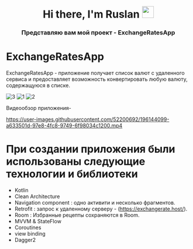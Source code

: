 <h1 align="center">Hi there, I'm <target="_blank">Ruslan</a> 
<img src="https://github.com/blackcater/blackcater/raw/main/images/Hi.gif" height="32"/></h1>
<h3 align="center">Представляю вам мой проект - ExchangeRatesApp </h3>


# ExchangeRatesApp
ExchangeRatesApp -  приложение получает список валют с удаленного сервиса и предоставляет возможность конвертировать любую валюту, содержащуюся в списке.

![3](https://user-images.githubusercontent.com/52200692/196143612-5883cbd7-81a0-482a-930b-17a0c3ddea74.jpg)
![1](https://user-images.githubusercontent.com/52200692/196143618-13fcd11b-c186-4ff2-8d52-d4fade414f11.jpg)
![2](https://user-images.githubusercontent.com/52200692/196143622-d40cfe14-da1d-4345-b630-23f4a965545f.jpg)

Видеообзор приложения- 

https://user-images.githubusercontent.com/52200692/196144099-a633501d-97e8-4fc8-9749-6f98034c1200.mp4




# При создании приложения были использованы следующие технологии и библиотеки
- Kotlin
- Clean Architecture
- Navigation component : одно активити и несколько фрагментов.
- Retrofit : запрос к удаленному серверу - (https://exchangerate.host/).
- Room : Избранные рецепты сохраняются в Room.
- MVVM & StateFlow
- Coroutines
- view binding
- Dagger2
